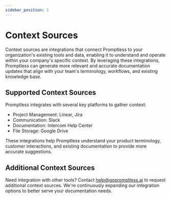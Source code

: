 ```yaml
---
sidebar_position: 1
---
```


# Context Sources

Context sources are integrations that connect Promptless to your organization's existing tools and data, enabling it to understand and operate within your company's specific context. By leveraging these integrations, Promptless can generate more relevant and accurate documentation updates that align with your team's terminology, workflows, and existing knowledge base.

## Supported Context Sources

Promptless integrates with several key platforms to gather context:
- Project Management: Linear, Jira
- Communication: Slack
- Documentation: Intercom Help Center
- File Storage: Google Drive

These integrations help Promptless understand your product terminology, customer interactions, and existing documentation to provide more accurate suggestions.

## Additional Context Sources

Need integration with other tools? Contact [help@gopromptless.ai](mailto:help@gopromptless.ai) to request additional context sources. We're continuously expanding our integration options to better serve your documentation needs.